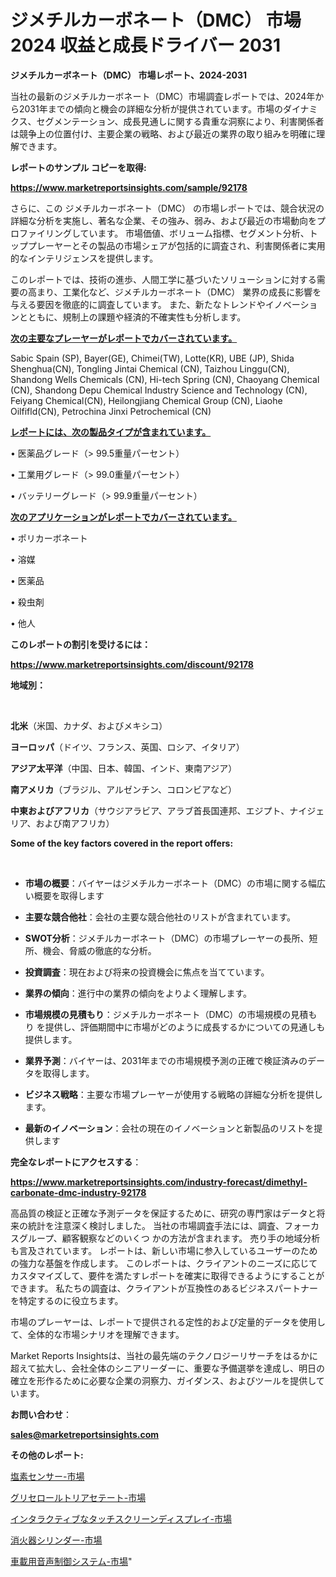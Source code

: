 # ジメチルカーボネート（DMC） 市場 2024 収益と成長ドライバー 2031

<strong>ジメチルカーボネート（DMC） 市場レポート、2024-2031</strong>

当社の最新のジメチルカーボネート（DMC）市場調査レポートでは、2024年から2031年までの傾向と機会の詳細な分析が提供されています。市場のダイナミクス、セグメンテーション、成長見通しに関する貴重な洞察により、利害関係者は競争上の位置付け、主要企業の戦略、および最近の業界の取り組みを明確に理解できます。



<strong>レポートのサンプル コピーを取得:</strong> <a href=https://www.marketreportsinsights.com/sample/92178>

<strong><u>https://www.marketreportsinsights.com/sample/92178</u></strong></a>

さらに、この ジメチルカーボネート（DMC） の市場レポートでは、競合状況の詳細な分析を実施し、著名な企業、その強み、弱み、および最近の市場動向をプロファイリングしています。 市場価値、ボリューム指標、セグメント分析、トッププレーヤーとその製品の市場シェアが包括的に調査され、利害関係者に実用的なインテリジェンスを提供します。

このレポートでは、技術の進歩、人間工学に基づいたソリューションに対する需要の高まり、工業化など、ジメチルカーボネート（DMC） 業界の成長に影響を与える要因を徹底的に調査しています。 また、新たなトレンドやイノベーションとともに、規制上の課題や経済的不確実性も分析します。



<strong><u>次の主要なプレーヤーがレポートでカバーされています。</u></strong>

Sabic Spain (SP), Bayer(GE), Chimei(TW), Lotte(KR), UBE (JP), Shida Shenghua(CN), Tongling Jintai Chemical (CN), Taizhou Linggu(CN), Shandong Wells Chemicals (CN), Hi-tech Spring (CN), Chaoyang Chemical (CN), Shandong Depu Chemical Industry Science and Technology (CN), Feiyang Chemical(CN), Heilongjiang Chemical Group (CN), Liaohe Oilfifld(CN), Petrochina Jinxi Petrochemical (CN)



<strong><u><b>レポートには、次の製品タイプが含まれています。</b></u></strong>

• 医薬品グレード（> 99.5重量パーセント）

• 工業用グレード（> 99.0重量パーセント）

• バッテリーグレード（> 99.9重量パーセント）



<strong><u><b>次のアプリケーションがレポートでカバーされています。</b></u></strong>

• ポリカーボネート

• 溶媒

• 医薬品

• 殺虫剤

• 他人



<strong><b>このレポートの割引を受けるには：</b></strong>

<a href=https://www.marketreportsinsights.com/discount/92178>

<strong><u>https://www.marketreportsinsights.com/discount/92178</u></strong></a>



<strong>地域別：</strong>

<strong> </strong>



<strong>北米</strong>（米国、カナダ、およびメキシコ）



<strong>ヨーロッパ</strong>（ドイツ、フランス、英国、ロシア、イタリア）



<strong>アジア太平洋</strong>（中国、日本、韓国、インド、東南アジア）



<strong>南アメリカ</strong>（ブラジル、アルゼンチン、コロンビアなど）



<strong>中東およびアフリカ</strong>（サウジアラビア、アラブ首長国連邦、エジプト、ナイジェリア、および南アフリカ）



<strong>Some of the key factors covered in the report offers:</strong>

<strong> </strong>
<ul>
  <li>

<strong>市場の概要</strong>：バイヤーはジメチルカーボネート（DMC）の市場に関する幅広い概要を取得します</li>
  <li>

<strong>主要な競合他社</strong>：会社の主要な競合他社のリストが含まれています。</li>
  <li>

<strong>SWOT分析</strong>：ジメチルカーボネート（DMC）の市場プレーヤーの長所、短所、機会、脅威の徹底的な分析。</li>
  <li>

<strong>投資調査</strong>：現在および将来の投資機会に焦点を当てています。</li>
  <li>

<strong>業界の傾向</strong>：進行中の業界の傾向をよりよく理解します。</li>
  <li>

<strong>市場規模の見積もり</strong>：ジメチルカーボネート（DMC）の市場規模の見積もり を提供し、評価期間中に市場がどのように成長するかについての見通しも提供します。</li>
  <li>

<strong>業界予測</strong>：バイヤーは、2031年までの市場規模予測の正確で検証済みのデータを取得します。</li>
  <li>

<strong>ビジネス戦略</strong>：主要な市場プレーヤーが使用する戦略の詳細な分析を提供します。</li>
  <li>

<strong>最新のイノベーション</strong>：会社の現在のイノベーションと新製品のリストを提供します</li>
</ul>


<strong>完全なレポートにアクセスする</strong>：

<a href=https://www.marketreportsinsights.com/industry-forecast/dimethyl-carbonate-dmc-industry-92178>

<strong><u>https://www.marketreportsinsights.com/industry-forecast/dimethyl-carbonate-dmc-industry-92178</u></strong></a>

高品質の検証と正確な予測データを保証するために、研究の専門家はデータと将来の統計を注意深く検討しました。 当社の市場調査手法には、調査、フォーカスグループ、顧客観察などのいくつ かの方法が含まれます。 売り手の地域分析も言及されています。 レポートは、新しい市場に参入しているユーザーのための強力な基盤を作成します。 このレポートは、クライアントのニーズに応じてカスタマイズして、要件を満たすレポートを確実に取得できるようにすることができます。 私たちの調査は、クライアントが互換性のあるビジネスパートナーを特定するのに役立ちます。

市場のプレーヤーは、レポートで提供される定性的および定量的データを使用して、全体的な市場シナリオを理解できます。

Market Reports Insightsは、当社の最先端のテクノロジーリサーチをはるかに超えて拡大し、会社全体のシニアリーダーに、重要な予備選挙を達成し、明日の確立を形作るために必要な企業の洞察力、ガイダンス、およびツールを提供しています。



<strong><b>お問い合わせ</b></strong>：

<a href=mailto:sales@marketreportsinsights.com>

<strong><u>sales@marketreportsinsights.com</u></strong></a>



<strong>その他のレポート:</strong>

<a href=https://www.linkedin.com/pulse/塩素センサー-市場-2023-新興市場-将来の動向と市場需要-2030-kofvf/>塩素センサー-市場</a>

<a href=https://www.linkedin.com/pulse/グリセロールトリアセテート-市場-2023-総合分析と事業成長戦略-2030-tyjtf/>グリセロールトリアセテート-市場</a>

<a href=https://www.linkedin.com/pulse/インタラクティブなタッチスクリーンディスプレイ-市場-2023-新興市場-将来の動向と市場需要-2030-itfof/>インタラクティブなタッチスクリーンディスプレイ-市場</a>

<a href=https://www.linkedin.com/pulse/消火器シリンダー-市場-2030-年までの需要に焦点を当てた-2023-年調査レポート-pr-news-hub-mwmhf/>消火器シリンダー-市場</a>

<a href=https://www.linkedin.com/pulse/車載用音声制御システム-市場-2023-swot-分析と成長率-2030-pr-news-hub-bvawf/>車載用音声制御システム-市場</a>"
  
